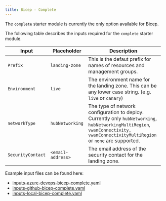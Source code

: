 ```yaml
---
title: Bicep - Complete
---
```


The `complete` starter module is currently the only option available for Bicep.

The following table describes the inputs required for the `complete` starter module.

| Input | Placeholder | Description |
| - | -- | --- |
| `Prefix` | `landing-zone` | This is the defaut prefix for names of resources and management groups. |
| `Environment` | `live` | The environment name for the landing zone. This can be any lower case string. (e.g. `live` or `canary`)  |
| `networkType` | `hubNetworking` | The type of network configuration to deploy. Currently only `hubNetworking`, `hubNetworkingMultiRegion`, `vwanConnectivity,` `vwanConnectivityMultiRegion` or `none` are supported. |
| `SecurityContact` | `<email-address>` | The email address of the security contact for the landing zone. |

Example input files can be found here:

- [inputs-azure-devops-bicep-complete.yaml][example_powershell_inputs_azure_devops_bicep_complete]
- [inputs-github-bicep-complete.yaml][example_powershell_inputs_github_bicep_complete]
- [inputs-local-bicep-complete.yaml][example_powershell_inputs_local_bicep_complete]

 [//]: # (************************)
 [//]: # (INSERT LINK LABELS BELOW)
 [//]: # (************************)

[example_powershell_inputs_azure_devops_bicep_complete]: https://raw.githubusercontent.com/Azure/ALZ-Bicep/refs/heads/main/accelerator/examples/bootstrap/inputs-azure-devop.yaml "Example - PowerShell Inputs - Azure DevOps - Bicep - Complete"
[example_powershell_inputs_github_bicep_complete]:  https://raw.githubusercontent.com/Azure/ALZ-Bicep/refs/heads/main/accelerator/examples/bootstrap/inputs-github.yaml "Example - PowerShell Inputs - GitHub - Bicep - Complete"
[example_powershell_inputs_local_bicep_complete]:  https://github.com/Azure/ALZ-Bicep/blob/main/accelerator/examples/bootstrap/inputs-local.yaml "Example - PowerShell Inputs - Local - Bicep - Complete"
